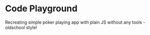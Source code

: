 # Code Playground

Recreating simple poker playing app with plain JS without any tools - oldschool style!

